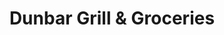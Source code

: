 ---
title: "Dunbar Grill & Groceries"
url: /battleboro/dunbar-grill-and-groceries/
shop: convenience
---
